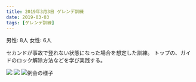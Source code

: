 ```yaml
---
title: 2019年3月3日 ゲレンデ訓練
date: 2019-03-03
tags: [ゲレンデ訓練]
---
```


男性: 8人
女性: 6人

セカンドが事故で登れない状態になった場合を想定した訓練。
トップの、ガイドのロック解除方法などを学び実践する。

![](/2019/03/03/20190303/1.jpg)
![](/2019/03/03/20190303/2.jpg)
![例会の様子](/2019/03/03/20190303/3.jpg)


